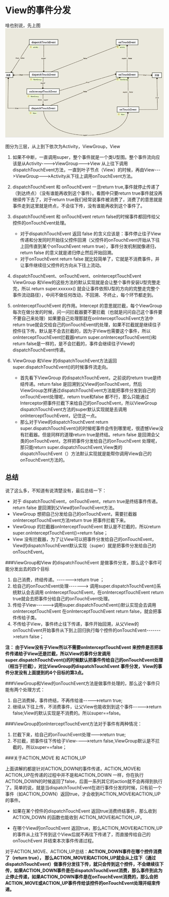# View的事件分发

啥也别说，先上图
![](/assets/view_dispatch.png)

图分为三层，从上到下依次为Activity，ViewGroup，View

1. 如果不中断，一直调用super，整个事件就是一个类U型图。整个事件流向应该是从Activity---->ViewGroup--->View 从上往下调用dispatchTouchEvent方法，一直到叶子节点（View）的时候，再由View--->ViewGroup--->Activity从下往上调用onTouchEvent方法。

2. dispatchTouchEvent 和 onTouchEvent 一旦return true,事件就停止传递了（到达终点）（没有谁能再收到这个事件）。看图中只要return true事件就没再继续传下去了，对于return true我们经常说事件被消费了，消费了的意思就是事件走到这里就是终点，不会往下传，没有谁能再收到这个事件了。

3. dispatchTouchEvent 和 onTouchEvent return false的时候事件都回传给父控件的onTouchEvent处理。
    * 对于dispatchTouchEvent 返回 false 的含义应该是：事件停止往子View传递和分发同时开始往父控件回溯（父控件的onTouchEvent开始从下往上回传直到某个onTouchEvent return true），事件分发机制就像递归，return false 的意义就是递归停止然后开始回溯。
    * 对于onTouchEvent return false 就比较简单了，它就是不消费事件，并让事件继续往父控件的方向从下往上流动。

4. dispatchTouchEvent、onTouchEvent、onInterceptTouchEvent
ViewGroup 和View的这些方法的默认实现就是会让整个事件安装U型完整走完，所以 return super.xxxxxx() 就会让事件依照U型的方向的完整走完整个事件流动路径），中间不做任何改动，不回溯、不终止，每个环节都走到。

5. onInterceptTouchEvent 的作用。Intercept 的意思就拦截，每个ViewGroup每次在做分发的时候，问一问拦截器要不要拦截（也就是问问自己这个事件要不要自己来处理）如果要自己处理那就在onInterceptTouchEvent方法中 return true就会交给自己的onTouchEvent的处理，如果不拦截就是继续往子控件往下传。默认是不会去拦截的，因为子View也需要这个事件，所以onInterceptTouchEvent拦截器return super.onInterceptTouchEvent()和return false是一样的，是不会拦截的，事件会继续往子View的dispatchTouchEvent传递。

6. ViewGroup 和View 的dispatchTouchEvent方法返回super.dispatchTouchEvent()的时候事件流走向。
    * 首先看下ViewGroup 的dispatchTouchEvent，之前说的return true是终结传递。return false 是回溯到父View的onTouchEvent，然后ViewGroup怎样通过dispatchTouchEvent方法能把事件分发到自己的onTouchEvent处理呢，return true和false 都不行，那么只能通过Interceptor把事件拦截下来给自己的onTouchEvent，所以ViewGroup dispatchTouchEvent方法的super默认实现就是去调用onInterceptTouchEvent，记住这一点。
    * 那么对于View的dispatchTouchEvent return super.dispatchTouchEvent()的时候呢事件会传到哪里呢，很遗憾View没有拦截器。但是同样的道理return true是终结。return false 是回溯会父类的onTouchEvent，怎样把事件分发给自己的onTouchEvent 处理呢，那只能return super.dispatchTouchEvent,View类的dispatchTouchEvent（）方法默认实现就是能帮你调用View自己的onTouchEvent方法的。
    
## 总结

说了这么多，不知道有说清楚没有，最后总结一下：

* 对于 dispatchTouchEvent，onTouchEvent，return true是终结事件传递。return false 是回溯到父View的onTouchEvent方法。
* ViewGroup 想把自己分发给自己的onTouchEvent，需要拦截器onInterceptTouchEvent方法return true 把事件拦截下来。
* ViewGroup 的拦截器onInterceptTouchEvent 默认是不拦截的，所以return super.onInterceptTouchEvent()=return false；
* View 没有拦截器，为了让View可以把事件分发给自己的onTouchEvent，View的dispatchTouchEvent默认实现（super）就是把事件分发给自己的onTouchEvent。


###ViewGroup和View 的dispatchTouchEvent 是做事件分发，那么这个事件可能分发出去的四个目标

1. 自己消费，终结传递。------->return true ；
2. 给自己的onTouchEvent处理-------> 调用super.dispatchTouchEvent()系统默认会去调用 onInterceptTouchEvent，在onInterceptTouchEvent return true就会去把事件分给自己的onTouchEvent处理。
3. 传给子View------>调用super.dispatchTouchEvent()默认实现会去调用 onInterceptTouchEvent 在onInterceptTouchEvent return false，就会把事件传给子类。
4. 不传给子View，事件终止往下传递，事件开始回溯，从父View的onTouchEvent开始事件从下到上回归执行每个控件的onTouchEvent------->return false；
    
**注： 由于View没有子View所以不需要onInterceptTouchEvent 来控件是否把事件传递给子View还是拦截，所以View的事件分发调用super.dispatchTouchEvent()的时候默认把事件传给自己的onTouchEvent处理（相当于拦截），对比ViewGroup的dispatchTouchEvent 事件分发，View的事件分发没有上面提到的4个目标的第3点。**
    
###ViewGroup和View的onTouchEvent方法是做事件处理的，那么这个事件只能有两个处理方式：

1. 自己消费掉，事件终结，不再传给谁----->return true;
2. 继续从下往上传，不消费事件，让父View也能收到到这个事件----->return false;View的默认实现是不消费的。所以super==false。

###ViewGroup的onInterceptTouchEvent方法对于事件有两种情况：

1. 拦截下来，给自己的onTouchEvent处理--->return true;
2. 不拦截，把事件往下传给子View---->return false,ViewGroup默认是不拦截的，所以super==false；

###关于ACTION_MOVE 和 ACTION_UP

上面讲解的都是针对ACTION_DOWN的事件传递，ACTION_MOVE和ACTION_UP在传递的过程中并不是和ACTION_DOWN 一样，你在执行ACTION_DOWN的时候返回了false，后面一系列其它的action就不会再得到执行了。简单的说，就是当dispatchTouchEvent在进行事件分发的时候，只有前一个事件（如ACTION_DOWN）返回true，才会收到ACTION_MOVE和ACTION_UP的事件。

* 如果在某个控件的dispatchTouchEvent 返回true消费终结事件，那么收到ACTION_DOWN 的函数也能收到 ACTION_MOVE和ACTION_UP。

* 在哪个View的onTouchEvent 返回true，那么ACTION_MOVE和ACTION_UP的事件从上往下传到这个View后就不再往下传递了，而直接传给自己的onTouchEvent 并结束本次事件传递过程。

对于ACTION_MOVE、ACTION_UP总结：**ACTION_DOWN事件在哪个控件消费了（return true）， 那么ACTION_MOVE和ACTION_UP就会从上往下（通过dispatchTouchEvent）做事件分发往下传，就只会传到这个控件，不会继续往下传，如果ACTION_DOWN事件是在dispatchTouchEvent消费，那么事件到此为止停止传递，如果ACTION_DOWN事件是在onTouchEvent消费的，那么会把ACTION_MOVE或ACTION_UP事件传给该控件的onTouchEvent处理并结束传递。**
    
<!--stackedit_data:
eyJoaXN0b3J5IjpbMzQ5NDk3NTM1XX0=
-->
